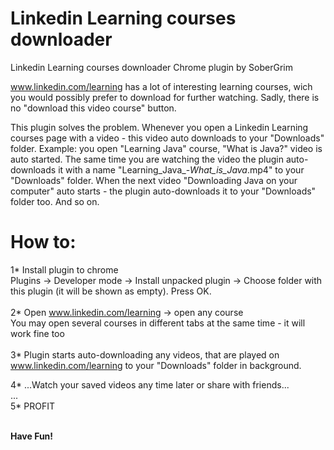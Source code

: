 # Linkedin Learning courses downloader
Linkedin Learning courses downloader Chrome plugin by SoberGrim

www.linkedin.com/learning has a lot of interesting learning courses, wich you would possibly prefer to download for further watching.
Sadly, there is no "download this video course" button.

This plugin solves the problem. Whenever you open a Linkedin Learning courses page with a video - this video auto downloads to your "Downloads" folder.
Example: you open "Learning Java" course, "What is Java?" video is auto started. The same time you are watching the video the plugin auto-downloads it with a name "Learning_Java_-_What_is_Java_.mp4" to
your "Downloads" folder. When the next video "Downloading Java on your computer" auto starts - the plugin auto-downloads it to your "Downloads" folder too. And so on.


# How to:
1* Install plugin to chrome<br>
Plugins -> Developer mode -> Install unpacked plugin -> Choose folder with this plugin (it will be shown as empty). Press OK.<br><br>
2* Open www.linkedin.com/learning -> open any course<br> 
You may open several courses in different tabs at the same time - it will work fine too<br><br>
3* Plugin starts auto-downloading any videos, that are played on www.linkedin.com/learning to your "Downloads" folder in background.<br>

4* ...Watch your saved videos any time later or share with friends...<br>
...<br>
5* PROFIT<br><br>

<b>Have Fun!<b>


